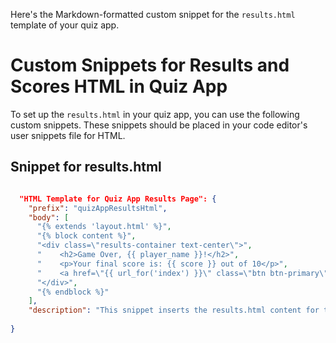 Here's the Markdown-formatted custom snippet for the `results.html` template of your quiz app.

 
# Custom Snippets for Results and Scores HTML in Quiz App

To set up the `results.html`  in your quiz app, you can use the following custom snippets. These snippets should be placed in your code editor's user snippets file for HTML.

## Snippet for results.html

```json

  "HTML Template for Quiz App Results Page": {
    "prefix": "quizAppResultsHtml",
    "body": [
      "{% extends 'layout.html' %}",
      "{% block content %}",
      "<div class=\"results-container text-center\">",
      "    <h2>Game Over, {{ player_name }}!</h2>",
      "    <p>Your final score is: {{ score }} out of 10</p>",
      "    <a href=\"{{ url_for('index') }}\" class=\"btn btn-primary\">Play Again</a>",
      "</div>",
      "{% endblock %}"
    ],
    "description": "This snippet inserts the results.html content for the quiz app, displaying the player's final score and an option to play again."
  
}
```

